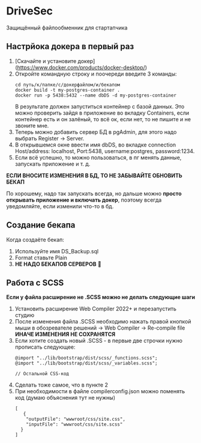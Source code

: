 # DriveSec
Защищённый файлообменник для стартапчика
## Настрйока докера в первый раз
1. [Скачайте и установите докер] (https://www.docker.com/products/docker-desktop/)
2. Откройте командную строку и поочереди введите 3 команды:
   ```shell
   cd путь/к/папке/с/докерфайлом/и/бекапом
   docker build -t my-postgres-container .
   docker run -p 5438:5432 --name dbDS -d my-postgres-container
   ```
   В результате должен запуститься контейнер с базой данных. Это можно проверить зайдя в приложение во вкладку Containers, если контейнер есть и он залёный, то всё ок, если нет, то не пишите и не звоните мне.
3. Теперь можно добавить сервер БД в pgAdmin, для этого надо выбрать Register -> Server.
4. В открывшемся окне ввести имя dbDS, во вкладке connection Host/address: localhost, Port:5438, username:postgres, password:1234.
5. Если всё успешно, то можно пользоваться, в пг менять данные, запускать приложение и т. д.

**ЕСЛИ ВНОСИТЕ ИЗМЕНЕНИЯ В БД, ТО НЕ ЗАБЫВАЙТЕ ОБНОВИТЬ БЕКАП**

По хорошему, надо так запускать всегда, но дальше можно **просто открывать приложение и включать докер**, поэтому всегда уведомляйте, если изменили что-то в бд.

## Создание бекапа
Когда создаёте бекап:
1. Используйте имя DS_Backup.sql
2. Format ставьте Plain
3. **НЕ НАДО БЕКАПОВ СЕРВЕРОВ** 👊

## Работа с SCSS
**Если у файла расширение не .SCSS можно не делать следующие шаги**

1. Установить расширение Web Compiler 2022+ и перезапустить студию
2. После изменения файла .SCSS необходимо нажать правой кнопкой мыши в обозревателе решений -> Web Compiler -> Re-compile file **ИНАЧЕ ИЗМЕНЕНИЯ НЕ СОХРАНЯТСЯ**
3. Если хотите создать новый .SCSS - в первые две строчки нужно прописать следующее:
   ```shell
   @import "../lib/bootstrap/dist/scss/_functions.scss";
   @import "../lib/bootstrap/dist/scss/_variables.scss";

   // Остальной CSS-код
   ```
4. Сделать тоже самое, что в пункте 2
5. При необходимости в файле compilerconfig.json можно поменять код (думаю объяснения тут не нужны)
   ```shell
   [
      {
       "outputFile": "wwwroot/css/site.css",
       "inputFile": "wwwroot/css/site.scss"
     }
   ] 
   ```
